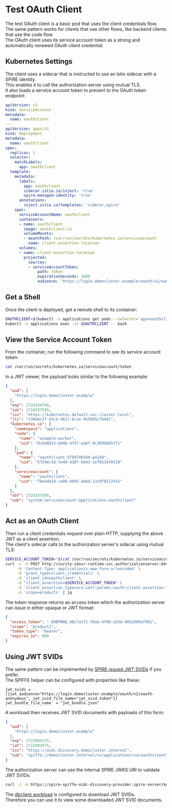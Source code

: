 # Test OAuth Client

The test OAuth client is a basic pod that uses the client credentials flow.\
The same pattern works for clients that use other flows, like backend clients that use the code flow.\
The OAuth client uses its service account token as a strong and automatically renewed OAuth client credential.

## Kubernetes Settings

The client uses a sidecar that is instructed to use an Istio sidecar with a SPIRE identity.\
This enables it to call the authorization server using mutual TLS.\
It also loads a service account token to present to the OAuth token endpoint:

```yaml
apiVersion: v1
kind: ServiceAccount
metadata:
  name: oauthclient
---
apiVersion: apps/v1
kind: Deployment
metadata:
  name: oauthclient
spec:
  replicas: 1
  selector:
    matchLabels:
      app: oauthclient
  template:
    metadata:
      labels:
        app: oauthclient
        sidecar.istio.io/inject: 'true'
        spire-managed-identity: 'true'
      annotations:
        inject.istio.io/templates: 'sidecar,spire'
    spec:
      serviceAccountName: oauthclient
      containers:
      - name: oauthclient
        image: oauthclient:v1
        volumeMounts:
        - mountPath: /var/run/secrets/kubernetes.io/serviceaccount
          name: client-assertion-location
      volumes:
      - name: client-assertion-location
        projected:
          sources:
          - serviceAccountToken:
              path: token
              expirationSeconds: 3600
              audience: 'https://login.democluster.example/oauth/v2/oauth-token'
```

## Get a Shell

Once the client is deployed, get a remote shell to its container:

```bash
OAUTHCLIENT=$(kubectl -n applications get pods --selector='app=oauthclient' -o=name)
kubectl -n applications exec -it $OAUTHCLIENT -- bash
```

## View the Service Account Token

From the container, run the following command to see its service account token:

```bash
cat /var/run/secrets/kubernetes.io/serviceaccount/token
```

In a JWT viewer, the payload looks similar to the following example:

```json
{
  "aud": [
    "https://login.democluster.example"
  ],
  "exp": 1724344795,
  "iat": 1724337595,
  "iss": "https://kubernetes.default.svc.cluster.local",
  "jti": "c39a0c1f-e5c9-4617-bc1e-055605c7b491",
  "kubernetes.io": {
    "namespace": "applications",
    "node": {
      "name": "example-worker",
      "uid": "8c948d13-bd4b-4f47-aa67-0c369b885ff1"
    },
    "pod": {
      "name": "oauthclient-5f9d7465d8-g4j88",
      "uid": "5729ec3d-7e40-430f-b043-1e76534f0f29"
    },
    "serviceaccount": {
      "name": "oauthclient",
      "uid": "78e4dd18-ce09-4095-abbd-13c0f8513fe2"
    }
  },
  "nbf": 1724337595,
  "sub": "system:serviceaccount:applications:oauthclient"
}
```

## Act as an OAuth Client

Then run a client credentials request over plain HTTP, supplying the above JWT as a client assertion.\
The client's sidecar calls to the authorization server's sidecar using mutual TLS:

```bash
SERVICE_ACCOUNT_TOKEN="$(cat /var/run/secrets/kubernetes.io/serviceaccount/token)"
curl -s -X POST http://curity-idsvr-runtime-svc.authorizationserver:8443/oauth/v2/oauth-token \
     -H 'Content-Type: application/x-www-form-urlencoded' \
     -d 'grant_type=client_credentials' \
     -d 'client_id=oauthclient' \
     -d "client_assertion=$SERVICE_ACCOUNT_TOKEN" \
     -d 'client_assertion_type=urn:ietf:params:oauth:client-assertion-type:jwt-bearer' \
     -d 'scope=products' | jq
```

The token response returns an access token which the authorization server can issue in either opaque or JWT format:

```json
{
  "access_token": "_0XBPWQQ_48c7a1f1-f0ab-4f90-a53d-485a398af901",
  "scope": "products",
  "token_type": "bearer",
  "expires_in": 900
}
```

## Using JWT SVIDs

The same pattern can be implemented by [SPIRE-issued JWT SVIDs](https://github.com/spiffe/spiffe/blob/main/standards/JWT-SVID.md) if you prefer.\
The SPIFFE helper can be configured with properties like these:

```text
jwt_svids = [{jwt_audience="https://login.democluster.example/oauth/v2/oauth-anonymous", jwt_svid_file_name="jwt_svid.token"}]
jwt_bundle_file_name  = "jwt_bundle.json"
```

A workload then receives JWT SVID documents with payloads of this form:

```json
{
  "aud": [
    "https://login.democluster.example"
  ],
  "exp": 1722005575,
  "iat": 1722001975,
  "iss": "https://oidc-discovery.democluster.internal",
  "sub": "spiffe://democluster.internal/ns/applications/sa/oauthclient"
}
```

The authorization server can use the internal SPIRE JWKS URI to validate JWT SVIDs:

```bash
curl -i -k https://spire-spiffe-oidc-discovery-provider.spire-server/keys
```

The [dbclient workload](../dbclient/README.md) is configured to download JWT SVIDs.\
Therefore you can use it to view some downloaded JWT SVID documents.
